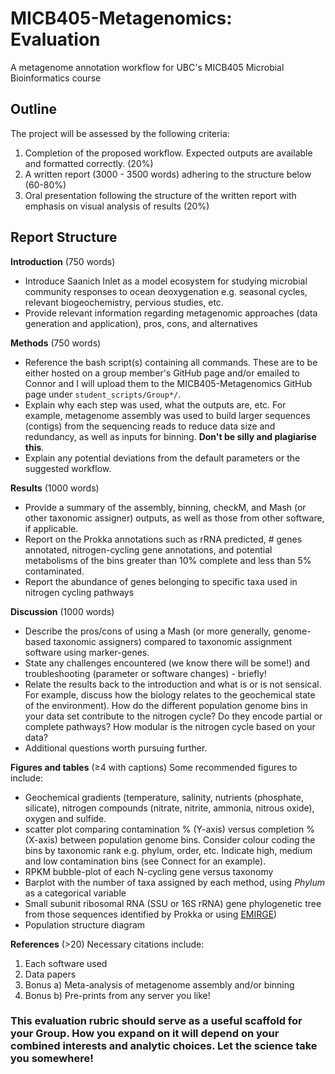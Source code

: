 # MICB405-Metagenomics: Evaluation
A metagenome annotation workflow for UBC's MICB405 Microbial Bioinformatics course

## Outline
The project will be assessed by the following criteria:
1. Completion of the proposed workflow. Expected outputs are available and formatted correctly. (20%)
2. A written report (3000 - 3500 words) adhering to the structure below (60-80%)
3. Oral presentation following the structure of the written report with emphasis on visual analysis of results (20%)

## Report Structure
__Introduction__ (750 words)
 - Introduce Saanich Inlet as a model ecosystem for studying microbial community responses to ocean deoxygenation e.g. seasonal cycles, relevant biogeochemistry, pervious studies, etc. 
 - Provide relevant information regarding metagenomic approaches (data generation and application), pros, cons, and alternatives

__Methods__ (750 words)
 - Reference the bash script(s) containing all commands. These are to be either hosted on a group member's GitHub page and/or emailed to Connor and I will upload them to the MICB405-Metagenomics GitHub page under `student_scripts/Group*/`.
 - Explain why each step was used, what the outputs are, etc. For example, metagenome assembly was used to build larger sequences (contigs) from the sequencing reads to reduce data size and redundancy, as well as inputs for binning. __Don't be silly and plagiarise this__.
 - Explain any potential deviations from the default parameters or the suggested workflow.

__Results__ (1000 words)
 - Provide a summary of the assembly, binning, checkM, and Mash (or other taxonomic assigner) outputs, as well as those from other software, if applicable.
 - Report on the Prokka annotations such as rRNA predicted, # genes annotated, nitrogen-cycling gene annotations, and potential metabolisms of the bins greater than 10% complete and less than 5% contaminated.
 - Report the abundance of genes belonging to specific taxa used in nitrogen cycling pathways

__Discussion__ (1000 words)
 - Describe the pros/cons of using a Mash (or more generally, genome-based taxonomic assigners) compared to taxonomic assignment software using marker-genes.
 - State any challenges encountered (we know there will be some!) and troubleshooting (parameter or software changes) - briefly!
 - Relate the results back to the introduction and what is or is not sensical. For example, discuss how the biology relates to the geochemical state of the environment). How do the different population genome bins in your data set contribute to the nitrogen cycle? Do they encode partial or complete pathways? How modular is the nitrogen cycle based on your data?
 - Additional questions worth pursuing further.

__Figures and tables__ (≥4 with captions)
Some recommended figures to include:
 - Geochemical gradients (temperature, salinity, nutrients (phosphate, silicate), nitrogen compounds (nitrate, nitrite, ammonia, nitrous oxide), oxygen and sulfide.  
 - scatter plot comparing contamination % (Y-axis) versus completion % (X-axis) between population genome bins.
 Consider colour coding the bins by taxonomic rank e.g. phylum, order, etc.
 Indicate high, medium and low contamination bins (see Connect for an example).
 - RPKM bubble-plot of each N-cycling gene versus taxonomy
 - Barplot with the number of taxa assigned by each method, using *Phylum* as a categorical variable
 - Small subunit ribosomal RNA (SSU or 16S rRNA) gene phylogenetic tree from those sequences identified by Prokka or using [EMIRGE](https://github.com/csmiller/EMIRGE))
 - Population structure diagram

__References__ (>20)
Necessary citations include:
1. Each software used
2. Data papers
3. Bonus a) Meta-analysis of metagenome assembly and/or binning
4. Bonus b) Pre-prints from any server you like!

### This evaluation rubric should serve as a useful scaffold for your Group. How you expand on it will depend on your combined interests and analytic choices. Let the science take you somewhere!

